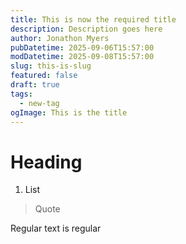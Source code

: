 ```yaml
---
title: This is now the required title
description: Description goes here
author: Jonathon Myers
pubDatetime: 2025-09-06T15:57:00
modDatetime: 2025-09-08T15:57:00
slug: this-is-slug
featured: false
draft: true
tags:
  - new-tag
ogImage: This is the title
---
```

# Heading

1.  List

> Quote

Regular text is regular
